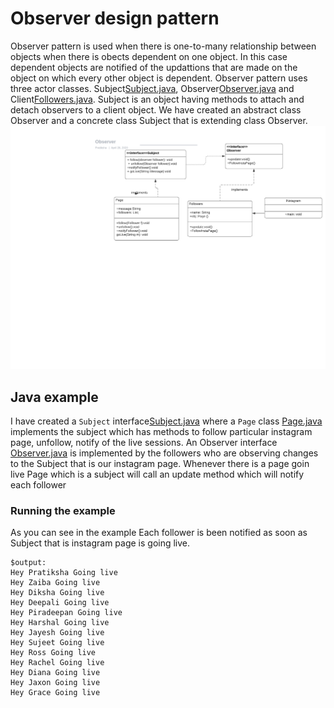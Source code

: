 # Observer design pattern

Observer pattern is used when there is one-to-many relationship between objects when there is obects dependent on one object. In this case dependent objects are notified of the updattions that are made on the object on which every other object is dependent. 
Observer pattern uses three actor classes. Subject[Subject.java](Subject.java), Observer[Observer.java](Observer.java) and Client[Followers.java](Followers.java). Subject is an object having methods to attach and detach observers to a client object. We have created an abstract class Observer and a concrete class Subject that is extending class Observer.
![UML of Behavioral pattern demonstrating Instagram](Observer.png "UML class diagram of Observer Pattern")

## Java example
I have created a `Subject` interface[Subject.java](Subject.java) where a `Page` class [Page.java](Page.java) implements the subject which has methods to follow particular instagram page, unfollow, notify of the live sessions. An Observer interface [Observer.java](Observer.java) is implemented by the followers who are observing changes to the Subject that is our instagram page. Whenever there is a page goin live Page which is a subject will call an update method which will notify each follower

### Running the example
As you can see in the example Each follower is been notified as soon as Subject that is instagram page is going live.

```{bash}
$output:
Hey Pratiksha Going live
Hey Zaiba Going live
Hey Diksha Going live
Hey Deepali Going live
Hey Piradeepan Going live
Hey Harshal Going live
Hey Jayesh Going live
Hey Sujeet Going live
Hey Ross Going live
Hey Rachel Going live
Hey Diana Going live
Hey Jaxon Going live
Hey Grace Going live
```